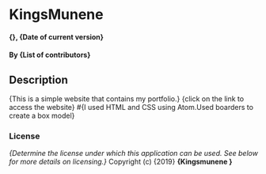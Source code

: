 # KingsMunene
#### {}, {Date of current version}
#### By **{List of contributors}**
## Description
{This is a simple website that contains my portfolio.}
{click on the link to access the website}
#{I used HTML and CSS using Atom.Used boarders to create a box model}
### License
*{Determine the license under which this application can be used.  See below for more details on licensing.}*
Copyright (c) {2019} **{Kingsmunene }**
